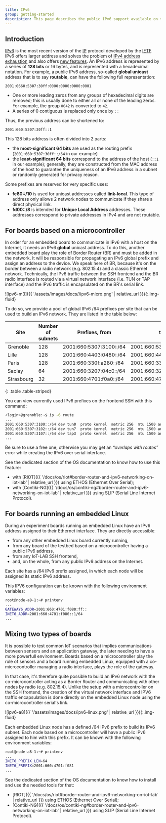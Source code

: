 ```yaml
---
title: IPv6
group: getting-started
description: This page describes the public IPv6 support available on the IoT-LAB testbed. You will find out how to build a public IPv6 network with embedded boards.
---
```


## Introduction

[IPv6](https://en.wikipedia.org/wiki/IPv6) is the most recent version of the
[IP](https://en.wikipedia.org/wiki/Internet_Protocol) protocol developed by the
[IETF](https://en.wikipedia.org/wiki/Internet_Engineering_Task_Force). IPv6
offers larger address and solves the problem of [IPv4 address
exhaustion](https://en.wikipedia.org/wiki/IPv4_address_exhaustion) and also
offers [new features](https://en.wikipedia.org/wiki/IPv6#Comparison_with_IPv4).
An IPv6 address is represented by a series of **128 bits** or 16 bytes, and is
represented with a hexadecimal notation. For example, a public IPv6 address,
so-called **global unicast** address that is to say **routable**, can have the
following full representation:

```
2001:0660:5307:30ff:0000:0000:0000:0001
```

* One or more leading zeros from any groups of hexadecimal digits are removed;
this is usually done to either all or none of the leading zeros. For example,
the group `0042` is converted to `42`.
* A series of 0 contiguous is replaced only once by `::`

Thus, the previous address can be shortened to:

```
2001:660:5307:30ff::1
```

This 128 bits address is often divided into 2 parts:

* the **most-significant 64 bits** are used as the routing prefix (`2001:660:5307:30ff::/64` in our example)
* the **least-significant 64 bits** correspond to the address of the host (`::1`
in our example); generally, they are constructed from the MAC address of
the host to guarantee the uniqueness of an IPv6 address in a subnet or randomly
generated for privacy reason.

Some prefixes are reserved for very specific uses:

* **fe80::/10** is used for unicast addresses called **link-local**. This type of address only
allows 2 network nodes to communicate if they share a direct physical link.
* **fd00::/8** is intended for **Unique Local Address** addresses. These addresses
correspond to private addresses in IPv4 and are not routable.

## For boards based on a microcontroller

In order for an embedded board to communicate in IPv6 with a host on the Internet, it needs an IPv6 **global** unicast address. To do this, another embedded board play the role of Border Router (BR) and must be added in the network. It will be responsible for propagating an IPv6 global prefix and assign an address to the device. We speak here of BR, because it's on the border between a radio network (e.g. 802.15.4) and a classic Ethernet network. Technically, the IPv6 traffic between the SSH frontend and the BR radio interface is routed via a virtual network interface (i.e. TUN or TAP interface) and the IPv6 traffic is encapsulated on the BR's serial link.

<div class="col col-lg-10 offset-lg-1" markdown="1">
![ipv6-m3]({{ '/assets/images/docs//ipv6-micro.png' | relative_url }}){:.img-fluid}
</div>

To do so, we provide a pool of global IPv6 /64 prefixes per site that can be used to build an IPv6 network. They are listed in the table below:

| Site | Number of subnets| Prefixes, from |  to |
| ---- | -----------------| -------------- | --- |
| Grenoble   | 128 | 2001:660:5307:3100::/64 | 2001:660:5307:317f::/64 |
| Lille      | 128 | 2001:660:4403:0480::/64 | 2001:660:4403:04ff::/64 |
| Paris      | 128 | 2001:660:330f:a280::/64 | 2001:660:330f:a2ff::/64 |
| Saclay     | 64  | 2001:660:3207:04c0::/64 | 2001:660:3207:04ff::/64 |
| Strasbourg | 32  | 2001:660:4701:f0a0::/64 | 2001:660:4701:f0bf::/64 |
{: .table .table-striped}

You can view currently used IPv6 prefixes on the frontend SSH with this command:
```bash
<login>@grenoble:~$ ip -6 route
...
2001:660:5307:3100::/64 dev tun0  proto kernel  metric 256  mtu 1500 advmss 1440 hoplimit 4294967295
2001:660:5307:3102::/64 dev tun7  proto kernel  metric 256  mtu 1500 advmss 1440 hoplimit 4294967295
2001:660:5307:3107::/64 dev tap3  proto kernel  metric 256  mtu 1500 advmss 1440 hoplimit 4294967295
...
```
Be sure to use a free one, otherwise you may get an _“overlaps with routes”_ error while creating the IPv6 over serial interface.

See the dedicated section of the OS documentation to know how to use this feature:
- with [RIOT]({{ '/docs/os/riot#border-router-and-ipv6-networking-on-iot-lab' | relative_url }}) using ETHOS (Ethernet Over Serial);
- with [Contiki-NG]({{ '/docs/os/contiki-ng#border-router-and-ipv6-networking-on-iot-lab' | relative_url }}) using SLIP (Serial Line Internet Protocol).

## For boards running an embedded Linux

During an experiment boards running an embedded Linux have an IPv6 address assigned to their Ethernet interface. They are directly accessible:
- from any other embedded Linux board currently running,
- from any board of the testbed based on a microcontroller having a public IPv6 address,
- from any IoT-LAB SSH frontend,
- and, on the whole, from any public IPv6 address on the Internet.

Each site has a /64 IPv6 prefix assigned, in which each node will be assigned its static IPv6 address.

This IPV6 configuration can be known with the following environment variables:
```bash
root@node-a8-1:~# printenv
...
GATEWAY6_ADDR=2001:660:4701:f080:ff::
INET6_ADDR=2001:660:4701:f080::1/64
...
```

## Mixing two types of boards

It is possible to test common IoT scenarios that implies communications between sensors and an application gateway, the later needing to have a more powerfull environment. Boards based on a microcontroller play the role of sensors and a board running embedded Linux, equipped with a co-microcontroller managing a radio interface, plays the role of the gateway.

In that case, it's therefore quite possible to build an IPv6 network with the co-microcontroller acting as a Border Router and communicating with other nodes by radio (e.g. 802.15.4). Unlike the setup with a microcontroller on the SSH frontend, the creation of the virtual network interface and IPV6 traffic encapsulation is done directly on the embedded Linux node using the co-microcontroller serial's link.

<div class="col col-lg-10 offset-lg-1" markdown="1">
![ipv6-a8]({{ '/assets/images/docs/ipv6-linux.png' | relative_url }}){:.img-fluid}
</div>

Each embedded Linux node has a defined /64 IPv6 prefix to build its IPv6 subnet. Each node based on a microcontroller will have a public IPv6 assigned to him with this prefix. It can be known with the following environment variables:
```bash
root@node-a8-1:~# printenv
...
INET6_PREFIX_LEN=64
INET6_PREFIX=2001:660:4701:f081
...
```

See the dedicated section of the OS documentation to know how to install and use the needed tools for that:
- [RIOT]({{ '/docs/os/riot#border-router-and-ipv6-networking-on-iot-lab' | relative_url }}) using ETHOS (Ethernet Over Serial);
- [Contiki-NG]({{ '/docs/os/contiki-ng#border-router-and-ipv6-networking-on-iot-lab' | relative_url }}) using SLIP (Serial Line Internet Protocol).

